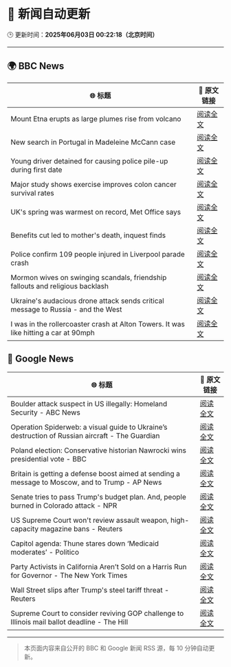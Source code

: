# 🧠 新闻自动更新

🕒 更新时间：**2025年06月03日 00:22:18（北京时间）**

---

## 🌍 BBC News

| 🌐 标题 | 🔗 原文链接 |
|--------|-------------|
| Mount Etna erupts as large plumes rise from volcano | [阅读全文](https://www.bbc.com/news/articles/cy5e7vx2pk9o) |
| New search in Portugal in Madeleine McCann case | [阅读全文](https://www.bbc.com/news/articles/c5y8jmkr3j7o) |
| Young driver detained for causing police pile-up during first date | [阅读全文](https://www.bbc.com/news/articles/c20qzg05y3po) |
| Major study shows exercise improves colon cancer survival rates | [阅读全文](https://www.bbc.com/news/articles/c8xgyw7k7veo) |
| UK's spring was warmest on record, Met Office says | [阅读全文](https://www.bbc.com/news/articles/cwyjkze510ro) |
| Benefits cut led to mother's death, inquest finds | [阅读全文](https://www.bbc.com/news/articles/cd90g5zk13jo) |
| Police confirm 109 people injured in Liverpool parade crash | [阅读全文](https://www.bbc.com/news/articles/c2d51kdpzk3o) |
| Mormon wives on swinging scandals, friendship fallouts and religious backlash | [阅读全文](https://www.bbc.com/news/articles/c20ndp1yzkxo) |
| Ukraine's audacious drone attack sends critical message to Russia - and the West | [阅读全文](https://www.bbc.com/news/articles/c0r1jv0rn0ko) |
| I was in the rollercoaster crash at Alton Towers. It was like hitting a car at 90mph | [阅读全文](https://www.bbc.com/news/articles/c3d4mx75dm9o) |

## 📰 Google News

| 🌐 标题 | 🔗 原文链接 |
|--------|-------------|
| Boulder attack suspect in US illegally: Homeland Security - ABC News | [阅读全文](https://news.google.com/rss/articles/CBMinwFBVV95cUxQUGl0MDBnR0VacmtNY3ZLWl9nTy0zVm9BUFRHR2cxQmlyZWRLNjJOY2FSa3hSUWZWM25TcDB5MVZhdk9TdlcxblN3QklPcnlFdFp6bVRXSVFJV185SEJodjhGZmRXM05NU2tZQy03WnF5c2ZDa0JnSWx5SEZhaFdVdmV6aERLSlVORlhfcmZtblVqY25hUC1ldUlWV2JLVFXSAaQBQVVfeXFMT1VMZ25EcUxfd3dSeWRlRzZ0b2tlUFltV2lEazVaemNLdF82SkMxa2VJcUVxeVNCNnBDUG15eDdNNEh4ckE2bGtPZmQ0dERGRnpMNUhRd2MyMlZkYW5NZDY5YVRHMmEyLUw1WnR5WGEyc3hvNk82WlJtWjZzMnNmWFlIa0hMQ0tzTUo1aGpnUmNqS3pWUlhiM0hDY0VJdE5hcGM3Mm8?oc=5) |
| Operation Spiderweb: a visual guide to Ukraine’s destruction of Russian aircraft - The Guardian | [阅读全文](https://news.google.com/rss/articles/CBMitwFBVV95cUxQdjNteVcwZktWU0FjZUVibVhBaUNzbEYwbUpJbjJiR21IMEplYkxlZDVvZDVjbkN6S1pjTEw5SXdNU2xXeVpjZFZtUDR3WlhzeU9BNXg2Qk55YWxLQWlPSUpoOWk0MWpLVDBGU0JnMENiMEJfcXM4MDF2TkVuUHNDSTkzbUNlMWJqMjZVUXJDWUNydXI5cUJlbHdIVFI3VXg5RDRXODZYVy1HT3JQZHpTci1pQUtxYkk?oc=5) |
| Poland election: Conservative historian Nawrocki wins presidential vote - BBC | [阅读全文](https://news.google.com/rss/articles/CBMiWkFVX3lxTE9Vb0ZUZXhEZ0ZuNzVLcjFZc0Y2c2FrOXhPakFWRVlDVGF3bGNfNF9YcnhWSDJLdGJHUHR4a3UxWkNDeF9VWGYyd0NXZnFCem9QaURBdXdpNXk3d9IBX0FVX3lxTFBaX2VSaWV1b2xEbTlBZHFTUGhTenBMQ3Ata0RnYU13bEY4Y01uY21EQkNiWmtXSkRPeEFwNHdoQVduNE9kZGN5SVQzMFRFNDNfS1hUTDhHeFJsUWxEN2dJ?oc=5) |
| Britain is getting a defense boost aimed at sending a message to Moscow, and to Trump - AP News | [阅读全文](https://news.google.com/rss/articles/CBMipgFBVV95cUxNdlBpUDhCSDZIaUNzLUd6M2VuaENpem5memRPU1Y1UGFvZnJmOGVYWXY0dmx0WFJYUmZRT3lrZUdkamdjNzFTblN2V1hNY1BQOExVUDRKdjI5Q1JlS2hFRFAySUVRbm9BUWo0YV9jRklDRHg3bFpRZ2xzMWlYNDBabHFwQm9KQS15a2hfa1dtWHlxbWVzS0lucmFKblNvdDMwaGZndDVn?oc=5) |
| Senate tries to pass Trump's budget plan. And, people burned in Colorado attack - NPR | [阅读全文](https://news.google.com/rss/articles/CBMiygFBVV95cUxNdlg2ZTlCcmdXVXJ2d2lVcnRfellJdUxxdkY2aFFROXRjTTFuT1pwbGd3LU9xNEl5U3B2aDI3ZTdabmwyeXI2Q0E3T2loZndFWFEtMFlwNkZJbHpfWmZNc21tQTJRZEpXWjJsTVFpVVViZ1ppTTlLc2t2OWxqblpoQWJQVEk0OU9iM1RaZlFOSkdrLTFiNGxoYy15ZVhPbFF6eUJJbTY1THFPS3ByMWpEMDFXVmZ2SE5JV2dMYjM0Unh5MnhGWDdzU1lB?oc=5) |
| US Supreme Court won't review assault weapon, high-capacity magazine bans - Reuters | [阅读全文](https://news.google.com/rss/articles/CBMiswFBVV95cUxPOFF4VEwzOGJCUkxkOHp1bVZySEhKWHkzcEcyajhWSUphY05MSzRKcTBFdHFfbnhZLTM4aG9la0FydHEwc1VIb2lmSElmNzRyenZqRlNEYjg2ekRVQVNySlJ4bW9PN2hMMnlkUUNiTmpGVHV5X296bFpQRXVoUVV2clFNaF9CZ25uSFR2eC1BZlYtaGFxNjlSancwaEo1bDk3V3hsR0Y2MEZKeHhRNE9YM29xZw?oc=5) |
| Capitol agenda: Thune stares down ‘Medicaid moderates’ - Politico | [阅读全文](https://news.google.com/rss/articles/CBMiugFBVV95cUxQMHo5dTV5cjZTcTgzeHc1QWc0UDQyeUtEd1hiWlRFVjVEN1d4a1N3UHR4dzJnWkEtR1k2WHdqS0kxOFJlSFo5VWFXcXJ5bWY2X2xVOC1QSEdScWNfV1NOM3RDNjVMNHdSeFpzWUE3bmJ0RDkyNDhaX1JCUjdSQTd3UkdsN2JJSXd4dXpORDhFdTFmVUhDODdISG9vU0o1UGlQZlhVRlVYY3lyWnQweERFbzFMbi1FZTdhOEE?oc=5) |
| Party Activists in California Aren’t Sold on a Harris Run for Governor - The New York Times | [阅读全文](https://news.google.com/rss/articles/CBMimwFBVV95cUxNaHc0TXV4d3R6NHkzYXBYQlhoVEtqRzdhRW5Eb1Jya0w3RzdRRnd2NnpPc3NxMWlWa3dYeXEzRElFekFnNThzQTlJbG9JOC03QUQ4UlhVVkw2WU5Cck1tZTFyMnJsTkpHMEhNY20zbjFzbjJrWFd2SUpZQldvM0RNY3E2STNvQkJvQXZMUVVHM25kdHBGRG1iMlRNYw?oc=5) |
| Wall Street slips after Trump's steel tariff threat - Reuters | [阅读全文](https://news.google.com/rss/articles/CBMisgFBVV95cUxNaTYyR0NjV1F3YTc3aU1uODF6cDJ0UE9GNFN0YjVSdU1TZUlhZm13a004VUlzNjN6NTJHSWJqdHRyQnRNZkFUZ29EbXQ5dWRPRjNLTDI0ZjFpQWhIay1fbUFsWEJuNWQ0VHBDVXVsMzl5TmxNSjd2YXM1Vl9sZGU0eDF5aVQ3ak5wa2NTNUpMT0RleGN6ZWtmZkVpUF9GNjdBYXcyTmNBaUh0OGRlX3hrWjN3?oc=5) |
| Supreme Court to consider reviving GOP challenge to Illinois mail ballot deadline - The Hill | [阅读全文](https://news.google.com/rss/articles/CBMikgFBVV95cUxQeFJJdHA5UUE1bzZUSTJfT19GUWR3ZjVlVTR1eUxYd0xGTG4wN0UxcUVsWmU5ZFpld1BKbE9tNkFNQUdta2tfTm9kRW1Ic0xYODg3WTBkbjlyN080cXNxNU9TTHF1TEFPcDdxb2M2WDllQ1VBd3M0czFCT0xEVEpPYkhXVi1qcEFqcE1FYW5tRHpUd9IBlwFBVV95cUxPWUdBaDNEOGhtekQxYWlVdnJxSC1lcjRUTTlMeVEzSUtsMmx2akdBcEZ5TmJIdURNbVU0dW1ET1MzTjhkbGpUeURvNkRJRWoycDAyd0FzWGpPcDhCTFl4cU53eHc0TlBrdndBSnF2Nm9UZC0zbFM3OUpvS1pubXdISlNwRFNwU1RxMGNhb05haTJzcDFuNXFr?oc=5) |

---
> 本页面内容来自公开的 BBC 和 Google 新闻 RSS 源，每 10 分钟自动更新。